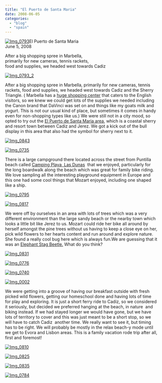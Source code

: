 ```yaml
---
title: "El Puerto de Santa Maria"
date: 2008-06-05
categories: 
  - "blog"
  - "spain"
---
```


 [![Img_0793](http://soultravelers3new.local/images/2008/06/05/img_0793.jpg "Img_0793")](https://pub-ac94b3f306b24c0dba4238943c97f2e1.r2.dev/photos/uncategorized/2008/06/05/img_0793.jpg)El Puerto de Santa Maria  
June 5, 2008

After a big shopping spree in Marbella,  
primarily for new cameras, tennis rackets,  
food and supplies, we headed west towards Cadiz

<!--more-->

[![Img_0793_2](http://soultravelers3new.local/images/2008/06/05/img_0793_2.jpg "Img_0793_2")](https://pub-ac94b3f306b24c0dba4238943c97f2e1.r2.dev/photos/uncategorized/2008/06/05/img_0793_2.jpg)

After a big shopping spree in Marbella, primarily for new cameras, tennis rackets, food and supplies, we headed west towards Cadiz and the Sherry Triangle. ( Marbella has a [huge shopping center](http://www.marbellainfo.com/La-Canada-Shopping-Centre.cfm) that caters to the English visitors, so we knew we could get lots of the supplies we needed including the Canon brand that DaVinci was set on and things like my goats milk and yogurt. This is not our usual kind of place, but sometimes it comes in handy even for non-shopping types like us.) We were still not in a city mood, so opted to try out the [El Puerto de Santa Maria area](http://www.andalucia.com/province/cadiz/puertosantamaria/home.htm), which is a coastal sherry and resort town between Cadiz and Jerez. We got a kick out of the bull display in this area that also had the symbol for sherry next to it.

[![Img_0843](http://soultravelers3new.local/images/2008/06/05/img_0843.jpg "Img_0843")](https://pub-ac94b3f306b24c0dba4238943c97f2e1.r2.dev/photos/uncategorized/2008/06/05/img_0843.jpg)

[![Img_0735](http://soultravelers3new.local/images/2008/06/05/img_0735.jpg "Img_0735")](https://pub-ac94b3f306b24c0dba4238943c97f2e1.r2.dev/photos/uncategorized/2008/06/05/img_0735.jpg)

  

There is a large campground there located across the street from Puntilla beach called [Camping Playa  Las Dunas](http://www.lasdunascamping.com/01_Principal.php?lang=EN)  that we enjoyed, particularly for the long boardwalk along the beach which was great for family bike riding. We love sampling all the interesting playground equipment in Europe and this one had some cool things that Mozart enjoyed, including one shaped like a ship.

[![Img_0795](http://soultravelers3new.local/images/2008/06/05/img_0795.jpg "Img_0795")](https://pub-ac94b3f306b24c0dba4238943c97f2e1.r2.dev/photos/uncategorized/2008/06/05/img_0795.jpg)

[![Img_0817](http://soultravelers3new.local/images/2008/06/05/img_0817.jpg "Img_0817")](https://pub-ac94b3f306b24c0dba4238943c97f2e1.r2.dev/photos/uncategorized/2008/06/05/img_0817.jpg)

We were off by ourselves in an area with lots of trees which was a very different environment than the large sandy beach or the nearby town which looks a little bit like Jerez to us. Mozart could ride her bike all around by herself amongst the pine trees without us having to keep a close eye on her, pick wild flowers to her hearts content and run around and explore nature. She found a really cool bug here which is always fun.We are guessing that it was an [Elephant Stag Beetle.](http://www.whatsthatbug.com/beetles8.html) What do you think?

[![Img_0831](http://soultravelers3new.local/images/2008/06/05/img_0831.jpg "Img_0831")](https://pub-ac94b3f306b24c0dba4238943c97f2e1.r2.dev/photos/uncategorized/2008/06/05/img_0831.jpg)

[![Img_0776](http://soultravelers3new.local/images/2008/06/05/img_0776.jpg "Img_0776")](https://pub-ac94b3f306b24c0dba4238943c97f2e1.r2.dev/photos/uncategorized/2008/06/05/img_0776.jpg)

[![Img_0740](http://soultravelers3new.local/images/2008/06/05/img_0740.jpg "Img_0740")](https://pub-ac94b3f306b24c0dba4238943c97f2e1.r2.dev/photos/uncategorized/2008/06/05/img_0740.jpg)

[![Img_0002](http://soultravelers3new.local/images/2008/06/05/img_0002.jpg "Img_0002")](https://pub-ac94b3f306b24c0dba4238943c97f2e1.r2.dev/photos/uncategorized/2008/06/05/img_0002.jpg)

We were getting into a groove of having our breakfast outside with fresh picked wild flowers, getting our homeschool done and having lots of time for play and exploring. It is just a short ferry ride to Cadiz, so we considered it seriously, but decided we preferred hanging at the beach, in nature  and biking instead. If we had stayed longer we would have gone, but we have lots of territory to cover and this was just meant to be a short stop, so we will have to catch Cadiz  another time. We really want to see it, but timing has to be right. We will probably be mostly in the relax beach-y mode until we get to Evora and Lisbon areas. This is a family vacation rode trip after all, first and foremost!

[![Img_0810](http://soultravelers3new.local/images/2008/06/05/img_0810.jpg "Img_0810")](https://pub-ac94b3f306b24c0dba4238943c97f2e1.r2.dev/photos/uncategorized/2008/06/05/img_0810.jpg)

[![Img_0825](http://soultravelers3new.local/images/2008/06/05/img_0825.jpg "Img_0825")](https://pub-ac94b3f306b24c0dba4238943c97f2e1.r2.dev/photos/uncategorized/2008/06/05/img_0825.jpg)

[![Img_0835](http://soultravelers3new.local/images/2008/06/05/img_0835.jpg "Img_0835")](https://pub-ac94b3f306b24c0dba4238943c97f2e1.r2.dev/photos/uncategorized/2008/06/05/img_0835.jpg)

[![Img_0784](http://soultravelers3new.local/images/2008/06/05/img_0784.jpg "Img_0784")](https://pub-ac94b3f306b24c0dba4238943c97f2e1.r2.dev/photos/uncategorized/2008/06/05/img_0784.jpg)
